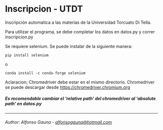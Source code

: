 # Inscripcion - UTDT
 Inscripción automatica a las materias de la Universidad Torcuato Di Tella.
 
Para utilizar el programa, se debe completar los datos en datos.py y correr inscripcion.py

Se requiere selenium. Se puede instalar de la siguiente manera:
```
pip install selenium
```
o
```
conda install -c conda-forge selenium 
```

Aclaracion; Chromedriver debe estar en el mismo directorio.
Chromedriver se puede descargar desde https://chromedriver.chromium.org

##### Es recomendable cambiar el 'relative path' del chromedriver al 'absolute path' en datos.py
___
###### Author: Alfonso Gauna - alfonsogauna@hotmail.com
